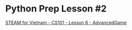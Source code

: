 # Python Prep Lesson #2

[STEAM for Vietnam - CS101 - Lesson 6 - AdvancedGame](https://replit.com/@hungryzi/STEAM-for-Vietnam-CS101-Lesson-6-AdvancedGame)
